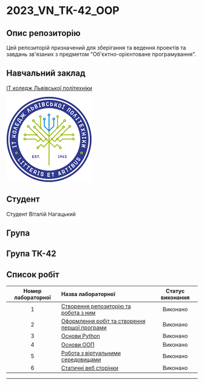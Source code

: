 # 2023_VN_TK-42_OOP

## Опис репозиторію
Цей репозиторій призначений для зберігання та ведення проектів та завдань зв'язаних з предметом "Об'єктно-орієнтоване програмування".

## Навчальний заклад
[ІТ коледж Львівської політехніки](https://itcollege.lviv.ua)

![college](init/pictures/college.png)

## Студент
Студент Віталій Нагацький

## Група
Група ТК-42
---
## Список робіт
| Номер лабораторної | Назва лабораторної | Статус виконання |
|:-------------------:|:---------------------|:------------------:|
| 1                   | [Створення репозиторію та робота з ним](init/README.md) | Виконано        |
| 2                   | [Оформлення робіт та створення першої програми](1_lab/README.md) | Виконано       |
| 3                   | [Основи Python](2_lab/readme.md)  |  Виконано      |
| 4                   | [Основи ООП](3_lab/README.md) | Виконано |
| 5                   | [Робота з віртуальними середовищами](4_lab/README.md) | Виконано |
| 6                   | [Статичні веб сторінки](https://vitalyinahatskyi.github.io/2023_VN_TK-42_OOP/) | Виконано |
---